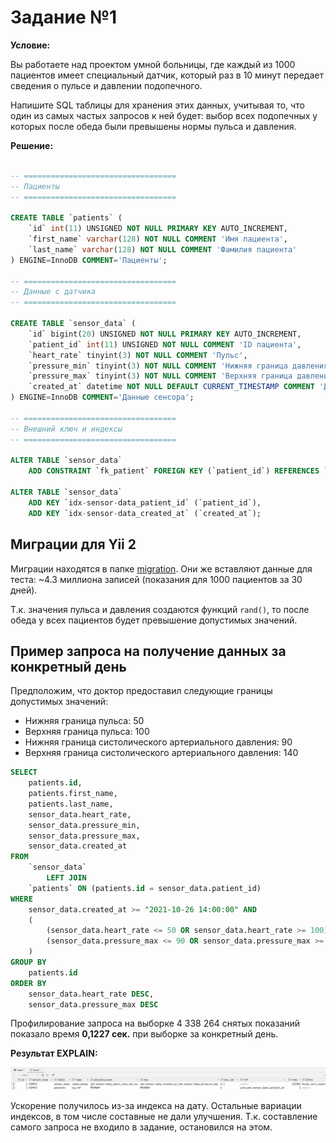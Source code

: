 # Задание №1

**Условие:** 

Вы работаете над проектом умной больницы, где каждый из 1000 пациентов имеет специальный датчик, который раз в 10 минут передает сведения о пульсе и давлении подопечного.  

Напишите SQL таблицы для хранения этих данных, учитывая то, что один из самых частых запросов к ней будет: выбор всех подопечных у которых после обеда были превышены нормы пульса и давления.

**Решение:**

```sql

-- ==================================
-- Пациенты
-- ==================================

CREATE TABLE `patients` (
    `id` int(11) UNSIGNED NOT NULL PRIMARY KEY AUTO_INCREMENT,
    `first_name` varchar(128) NOT NULL COMMENT 'Имя пациента',
    `last_name` varchar(128) NOT NULL COMMENT 'Фамилия пациента'
) ENGINE=InnoDB COMMENT='Пациенты';

-- ==================================
-- Данные с датчика
-- ==================================

CREATE TABLE `sensor_data` (
    `id` bigint(20) UNSIGNED NOT NULL PRIMARY KEY AUTO_INCREMENT,
    `patient_id` int(11) UNSIGNED NOT NULL COMMENT 'ID пациента',
    `heart_rate` tinyint(3) NOT NULL COMMENT 'Пульс',
    `pressure_min` tinyint(3) NOT NULL COMMENT 'Нижняя граница давления',
    `pressure_max` tinyint(3) NOT NULL COMMENT 'Верхняя граница давления',
    `created_at` datetime NOT NULL DEFAULT CURRENT_TIMESTAMP COMMENT 'Дата и время измерения'
) ENGINE=InnoDB COMMENT='Данные сенсора';

-- ==================================
-- Внешний ключ и индексы
-- ==================================

ALTER TABLE `sensor_data`
    ADD CONSTRAINT `fk_patient` FOREIGN KEY (`patient_id`) REFERENCES `patients` (`id`) ON DELETE CASCADE ON UPDATE CASCADE;

ALTER TABLE `sensor_data`
    ADD KEY `idx-sensor-data_patient_id` (`patient_id`),
    ADD KEY `idx-sensor-data_created_at` (`created_at`);
```

## Миграции для Yii 2

Миграции находятся в папке [migration](https://github.com/aik27/boxberry/tree/master/task1/migrations). Они же вставляют данные для теста: ~4.3 миллиона записей (показания для 1000 пациентов за 30 дней). 

Т.к. значения пульса и давления создаются функций `rand()`, то после обеда у всех пациентов будет превышение допустимых значений.

## Пример запроса на получение данных за конкретный день

Предположим, что доктор предоставил следующие границы допустимых значений:

+ Нижняя граница пульса: 50
+ Верхняя граница пульса: 100
+ Нижняя граница систолического артериального давления: 90
+ Верхняя граница систолического артериального давления: 140

```sql
SELECT
    patients.id,
    patients.first_name,
    patients.last_name,
    sensor_data.heart_rate,
    sensor_data.pressure_min,
    sensor_data.pressure_max,
    sensor_data.created_at
FROM
    `sensor_data`
        LEFT JOIN
    `patients` ON (patients.id = sensor_data.patient_id)
WHERE
    sensor_data.created_at >= "2021-10-26 14:00:00" AND
    (
        (sensor_data.heart_rate <= 50 OR sensor_data.heart_rate >= 100) OR
        (sensor_data.pressure_max <= 90 OR sensor_data.pressure_max >= 140)
    )
GROUP BY
    patients.id
ORDER BY
    sensor_data.heart_rate DESC,
    sensor_data.pressure_max DESC
```

Профилирование запроса на выборке 4 338 264 снятых показаний показало время **0,1227 сек.** при выборке за конкретный день. 

**Результат EXPLAIN:**

![](explain.png)

Ускорение получилось из-за индекса на дату. Остальные вариации индексов, в том числе составные не дали улучшения. Т.к. составление самого запроса не входило в задание, остановился на этом.


